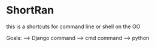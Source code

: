 # ShortRan
this is a shortcuts for command line or shell on the GO

Goals:
--> Django command
--> cmd command
--> python 

